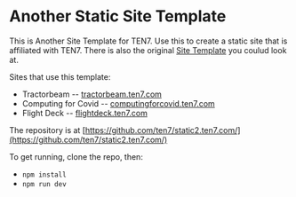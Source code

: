 # Another Static Site Template

This is Another Site Template for TEN7. Use this to create a static site that is affiliated with TEN7. There is also the original [Site Template](https://static1.ten7.com/) you coulud look at.

Sites that use this template:

* Tractorbeam -- [tractorbeam.ten7.com](https://tractorbeam.ten7.com/)
* Computing for Covid -- [computingforcovid.ten7.com](https://computingforcovid.ten7.com/)
* Flight Deck -- [flightdeck.ten7.com](https://flightdeck.ten7.com/)

The repository is at [https://github.com/ten7/static2.ten7.com/](https://github.com/ten7/static2.ten7.com/)


To get running, clone the repo, then:

* `npm install`
* `npm run dev`
